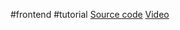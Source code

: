 #frontend #tutorial 
[Source code](https://github.com/PacktPublishing/Hands-On-Projects-with-HTML-CSS-and-JavaScript)
[Video](https://subscription.packtpub.com/video/web-development/9781835087725/p1/video1_1/introduction)
